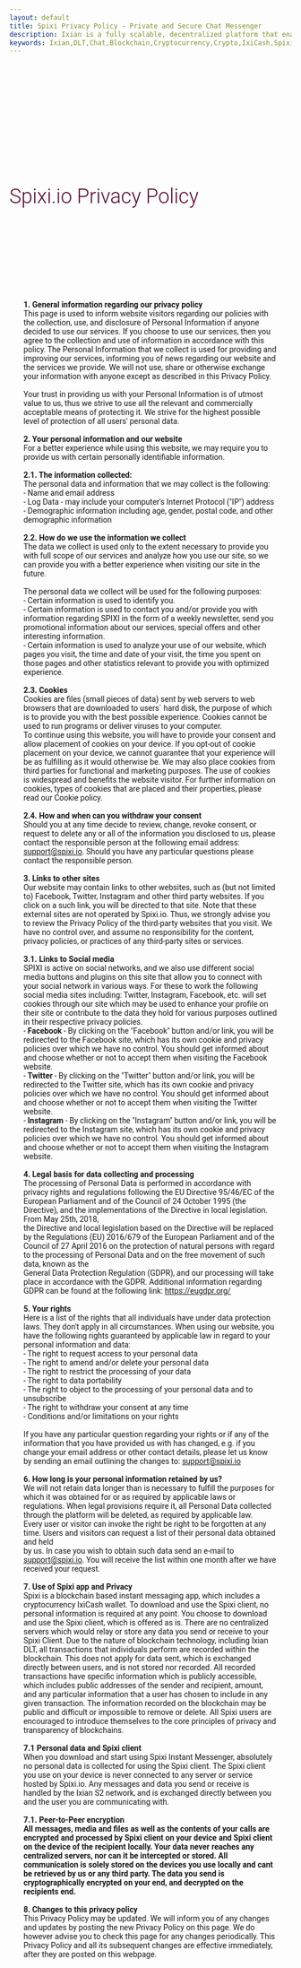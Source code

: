 ```yaml
---
layout: default
title: Spixi Privacy Policy - Private and Secure Chat Messenger
description: Ixian is a fully scalable, decentralized platform that enables encrypted data streaming and high volume of micro-transactions.
keywords: Ixian,DLT,Chat,Blockchain,Cryptocurrency,Crypto,IxiCash,Spixi
---
```

<div class="bg-success d-flex align-items-center" style="padding-bottom: 0px;background-color: transparent!important;">
    <div class="container"></div>
    <div class="container"></div>
</div>
<div class="container">
    <h1 class="text-center" style="font-family: Roboto, sans-serif;font-size: 36px;font-weight: 300;padding-top: 180px;color: #540b2e;padding-bottom: 60px;">Spixi.io Privacy Policy</h1><div class="divider"></div>
    <p style="font-weight: normal;font-family: Roboto, sans-serif;padding-top: 80px;padding-bottom: 80px;margin-left: 5%;margin-right: 5%;">
        <strong>1. General information regarding our privacy policy</strong><br>
        This page is used to inform website visitors regarding our policies with the collection, use, and disclosure of Personal Information if
        anyone decided to use our services. If you choose to use our services, then you agree to the collection and use of information in accordance with this policy. The Personal Information that we collect is used for providing and improving
        our services, informing you of news regarding our website and the services we provide. We will not use, share or otherwise exchange your information with anyone except as described in this Privacy Policy.<br><br>
        Your trust in providing
        us with your Personal Information is of utmost value to us, thus we strive to use all the relevant and commercially acceptable means of protecting it. We strive for the highest possible level of protection of all users' personal
        data.<br><br>
        <strong>2. Your personal information and our website</strong><br>
        For a better experience while using this website, we may require you to provide us with certain personally identifiable information.
        <br><br>
        <strong>2.1. The information collected:</strong><br>
        The personal data and information that we may collect is the following:<br>
        - Name and email address <br>
        - Log Data - may include your computer's Internet Protocol ("IP") address<br>
        - Demographic information including age, gender, postal code, and other demographic information <br><br>
        <strong>2.2. How do we use the information we collect</strong><br>
        The data we collect
        is used only to the extent necessary to provide you with full scope of our services and analyze how you use our site, so we can provide you with a better experience when visiting our site in the future. <br><br>
        The personal data we collect will be used for the following purposes:<br>
        - Certain information is used to identify you.<br>
        - Certain information is used to contact you and/or provide you with information regarding SPIXI in the form of a weekly newsletter, send you promotional information about our services, special offers and other interesting information.<br>
        - Certain information is used to analyze your use of our website, which pages you visit, the time and date of your visit, the time you spent on those pages and other statistics relevant to provide you with optimized experience.<br><br>
        <strong>2.3. Cookies</strong><br>
        Cookies are files (small pieces of data) sent by web servers to web browsers
        that are downloaded to users` hard disk, the purpose of which is to provide you with the best possible experience. Cookies cannot be used to run programs or deliver viruses to your computer.<br>
        To continue using this website,
        you will have to provide your consent and allow placement of cookies on your device. If you opt-out of cookie placement on your device, we cannot guarantee that your experience will be as fulfilling as it would otherwise be. We may
        also place cookies from third parties for functional and marketing purposes. The use of cookies is widespread and benefits the website visitor. For further information on cookies, types of cookies that are placed and their properties,
        please read our Cookie policy.<br><br>
        <strong>2.4. How and when can you withdraw your consent</strong><br>
        Should you at any time decide to review, change, revoke consent, or request to delete any or all of the
        information you disclosed to us, please contact the responsible person at the following email address: <a href="mailto:support@spixi.io">support@spixi.io</a>. Should you have any particular questions please contact the responsible
        person.<br><br>
        <strong>3. Links to other sites</strong><br>
        Our website may contain links to other websites, such as (but not limited to) Facebook, Twitter, Instagram and other third party websites. If you click
        on a such link, you will be directed to that site. Note that these external sites are not operated by Spixi.io. Thus, we strongly advise you to review the Privacy Policy of the third-party websites that you visit. We have no control
        over, and assume no responsibility for the content, privacy policies, or practices of any third-party sites or services.<br><br>
        <strong>3.1. Links to Social media </strong><br>
        SPIXI is active on social networks, and
        we also use different social media buttons and plugins on this site that allow you to connect with your social network in various ways. For these to work the following social media sites including: Twitter, Instagram, Facebook, etc.
        will set cookies through our site which may be used to enhance your profile on their site or contribute to the data they hold for various purposes outlined in their respective privacy policies.<br>
        - <strong>Facebook</strong> - By clicking on the "Facebook" button and/or link, you will be redirected to the Facebook site, which has its own cookie and privacy policies over which we have no control. You should get informed about and choose whether or not to accept
        them when visiting the Facebook website.<br>
        - <strong>Twitter </strong>- By clicking on the "Twitter" button and/or link, you will be redirected to the Twitter site, which has its own cookie and privacy policies over which we
        have no control. You should get informed about and choose whether or not to accept them when visiting the Twitter website.<br>
        - <strong>Instagram </strong>- By clicking on the "Instagram" button and/or link, you will be redirected
        to the Instagram site, which has its own cookie and privacy policies over which we have no control. You should get informed about and choose whether or not to accept them when visiting the Instagram website.<br><br>
        <strong>4. Legal basis for data collecting and processing</strong><br>
        The
        processing of Personal Data is performed in accordance with privacy rights and regulations following the EU Directive 95/46/EC of the European Parliament and of the Council of 24 October 1995 (the Directive), and the implementations
        of the Directive in local legislation. From May 25th, 2018,<br>
        the Directive and local legislation based on the Directive will be replaced by the Regulations (EU) 2016/679 of the European Parliament and of the Council of 27 April 2016
        on the protection of natural persons with regard to the processing of Personal Data and on the free movement of such data, known as the<br>
        General Data Protection Regulation (GDPR), and our processing will take place in accordance
        with the GDPR. Additional information regarding GDPR can be found at the following link: <a href="https://eugdpr.org/">https://eugdpr.org/</a><br><br>
        <strong>5. Your rights</strong><br>
        Here is a list of the rights
        that all individuals have under data protection laws. They don't apply in all circumstances. When using our website, you have the following rights guaranteed by applicable law in regard to your personal information and data:<br>
        - The right to request access to your personal data<br>
        - The right to amend and/or delete your personal data<br>
        - The right to restrict the processing of your data<br>
        - The right to data portability<br>
        - The right to object to the processing of your personal data and to unsubscribe<br>
        - The right to withdraw your consent at any time<br>
        - Conditions and/or limitations on your rights<br><br>
        If you have any particular question regarding your rights
        or if any of the information that you have provided us with has changed, e.g. if you change your email address or other contact details, please let us know by sending an email outlining the changes to: <a href="mailto:support@spixi.io">support@spixi.io</a><br><br>
        <strong>6. How long is your personal information retained by us?</strong><br>
        We will not retain data longer than is necessary to fulfill the purposes for which it was obtained for or as required by applicable laws or regulations. When legal provisions require it, all Personal Data collected through the platform
        will be deleted, as required by applicable law.<br>
        Every user or visitor can invoke the right be right to be forgotten at any time. Users and visitors can request a list of their personal data obtained and held<br>by us. In case you
        wish to obtain such data send an e-mail to <a href="mailto:support@spixi.io">support@spixi.io</a>. You will receive the list within one month after we have received your request. <br><br>
        <strong>7. Use of Spixi app and Privacy</strong><br>
        Spixi is a blockchain based instant messaging app, which includes a cryptocurrency IxiCash wallet. To download and use the Spixi client, no personal information is required at any point. You choose to download and use the Spixi client, which
        is offered as is. There are no centralized servers which would relay or store any data you send or receive to your Spixi Client. Due to the nature of blockchain technology, including Ixian DLT, all transactions that individuals
        perform are recorded within the blockchain. This does not apply for data sent, which is exchanged directly between users, and is not stored nor recorded. All recorded transactions have specific information which is publicly accessible,
        which includes public addresses of the sender and recipient, amount, and any particular information that a user has chosen to include in any given transaction. The information recorded on the blockchain may be public and difficult
        or impossible to remove or delete. All Spixi users are encouraged to introduce themselves to the core principles of privacy and transparency of blockchains.<br><br>
        <strong>7.1 Personal data and Spixi client</strong><br>
        When you download and start using Spixi Instant Messenger, absolutely no personal data is collected for using the Spixi client. The Spixi client you use on your device is never connected to any server or service hosted by Spixi.io. Any
        messages and data you send or receive is handled by the Ixian S2 network, and is exchanged directly between you and the user you are communicating with.<br><br>
        <strong>7.1. Peer-to-Peer encryption</strong><br>
        <strong>All messages, media and files as well as the contents of your calls are encrypted and processed by Spixi client on your device and Spixi client on the device of the recipient locally. Your data never reaches any centralized servers, nor can it be intercepted or stored. All communication is solely stored on the devices you use locally and cant be retrieved by us or any third party. The data you send is cryptographically encrypted on your end, and decrypted on the recipients end.</strong><br><br>
        <strong>8. Changes to this privacy policy</strong><br>
        This Privacy Policy may be updated. We will inform you of any changes and updates by posting the new Privacy Policy on this page. We do however advise you to check this page for any changes periodically. This Privacy Policy and all its
        subsequent changes are effective immediately, after they are posted on this webpage.<br><br>
    </p>
</div>
